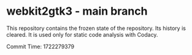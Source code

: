 # webkit2gtk3 - main branch

This repository contains the frozen state of the repository.
Its history is cleared. It is used only for static code
analysis with Codacy.

Commit Time: 1722279379